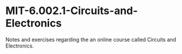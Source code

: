 # MIT-6.002.1-Circuits-and-Electronics
Notes and exercises regarding the an online course called Circuits and Electronics.
